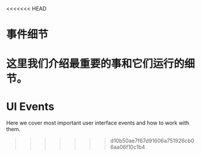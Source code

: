<<<<<<< HEAD
# 事件细节

这里我们介绍最重要的事和它们运行的细节。
=======
# UI Events

Here we cover most important user interface events and how to work with them.
>>>>>>> d10b50ae7f67d91606a751926cb06aa06f10c1b4
